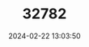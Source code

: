 ---
title: "32782"
category: "Pandanus thomensis"
draft: false
date: 2024-02-22 13:03:50
languages:
  Creoles and pidgins, Portuguese-based (Other): ["Páia-célá", "Palha-esteira", "Pau-esteira"]
---